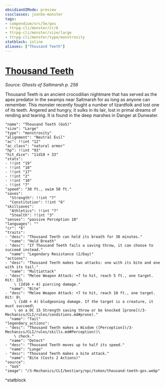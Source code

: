 ```yaml
---
obsidianUIMode: preview
cssclasses: json5e-monster
tags:
- compendium/src/5e/gos
- ttrpg-cli/monster/cr/6
- ttrpg-cli/monster/size/large
- ttrpg-cli/monster/type/monstrosity
statblock: inline
aliases: ["Thousand Teeth"]
---
```

# [Thousand Teeth](3-Mechanics\CLI\bestiary\npc/thousand-teeth-gos.md)
*Source: Ghosts of Saltmarsh p. 256*  

Thousand Teeth is an ancient crocodilian nightmare that has served as the apex predator in the swamps near Saltmarsh for as long as anyone can remember. This monster recently fought a number of lizardfolk and lost one of its teeth. Angered and hungry, it sulks in its lair, lost in primal dreams of rending and tearing. It is found in the deep marshes in Danger at Dunwater.

```statblock
"name": "Thousand Teeth (GoS)"
"size": "Large"
"type": "monstrosity"
"alignment": "Neutral Evil"
"ac": !!int "12"
"ac_class": "natural armor"
"hp": !!int "93"
"hit_dice": "11d10 + 33"
"stats":
- !!int "19"
- !!int "10"
- !!int "17"
- !!int "2"
- !!int "10"
- !!int "7"
"speed": "30 ft., swim 50 ft."
"saves":
  "Strength": !!int "7"
  "Constitution": !!int "6"
"skillsaves":
  "Athletics": !!int "7"
  "Stealth": !!int "3"
"senses": "passive Perception 10"
"languages": ""
"cr": "6"
"traits":
- "desc": "Thousand Teeth can hold its breath for 30 minutes."
  "name": "Hold Breath"
- "desc": "If Thousand Teeth fails a saving throw, it can choose to succeed instead."
  "name": "Legendary Resistance (2/Day)"
"actions":
- "desc": "Thousand Teeth makes two attacks: one with its bite and one with its tail."
  "name": "Multiattack"
- "desc": "Melee Weapon Attack: +7 to hit, reach 5 ft., one target. Hit: 15\
    \ (2d10 + 4) piercing damage."
  "name": "Bite"
- "desc": "Melee Weapon Attack: +7 to hit, reach 10 ft., one target. Hit: 8\
    \ (1d8 + 4) bludgeoning damage. If the target is a creature, it must succeed\
    \ on a DC 15 Strength saving throw or be knocked [prone](/3-Mechanics/CLI/rules/conditions.md#prone)."
  "name": "Tail"
"legendary_actions":
- "desc": "Thousand Teeth makes a Wisdom ([Perception](/3-Mechanics/CLI/rules/skills.md#Perception))\
    \ check."
  "name": "Detect"
- "desc": "Thousand Teeth moves up to half its speed."
  "name": "Lunge"
- "desc": "Thousand Teeth makes a bite attack."
  "name": "Bite (Costs 2 Actions)"
"source":
- "GoS"
"image": "/3-Mechanics/CLI/bestiary/npc/token/thousand-teeth-gos.webp"
```
^statblock